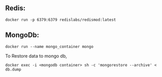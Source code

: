 
## Redis:

```
docker run -p 6379:6379 redislabs/redismod:latest
```

## MongoDb:

```
docker run --name mongo_container mongo
```

To Restore data to mongo db, 

```
docker exec -i <mongodb container> sh -c 'mongorestore --archive' < db.dump
```
